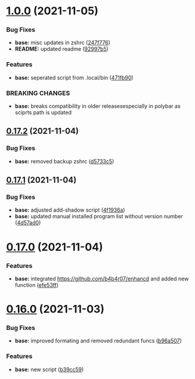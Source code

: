 # [1.0.0](https://github.com/umgbhalla/dotstow/compare/v0.17.2...v1.0.0) (2021-11-05)


### Bug Fixes

* **base:** misc updates in zshrc ([247f776](https://github.com/umgbhalla/dotstow/commit/247f776bdadec82fc1777a92d2713d3bdc70ec39))
* **README:** updated readme ([92997b5](https://github.com/umgbhalla/dotstow/commit/92997b55de2facb8457f59e525ddfd05f984956a))


### Features

* **base:** seperated script from .local/bin ([471fb90](https://github.com/umgbhalla/dotstow/commit/471fb90cd42c4448ed0e76361a05d213e0c5a821))


### BREAKING CHANGES

* **base:** breaks compatibility in older releasesespecially in
polybar as sciprts path is updated



## [0.17.2](https://github.com/umgbhalla/dotstow/compare/v0.17.1...v0.17.2) (2021-11-04)


### Bug Fixes

* **base:** removed backup zshrc ([d5733c5](https://github.com/umgbhalla/dotstow/commit/d5733c5e871be50f584cb306ba4946d3a077a31c))



## [0.17.1](https://github.com/umgbhalla/dotstow/compare/v0.17.0...v0.17.1) (2021-11-04)


### Bug Fixes

* **base:** adjusted add-shadow script ([4f1936a](https://github.com/umgbhalla/dotstow/commit/4f1936a0c596ba5d6dba85e29534e355b7376ce8))
* **base:** updated manual installed program list without version number ([4d57ad0](https://github.com/umgbhalla/dotstow/commit/4d57ad091172b3e63d6ee06cd01eba2d1455c59e))



# [0.17.0](https://github.com/umgbhalla/dotstow/compare/v0.16.0...v0.17.0) (2021-11-04)


### Features

* **base:** integrated https://github.com/b4b4r07/enhancd and added new function ([efe53ff](https://github.com/umgbhalla/dotstow/commit/efe53ff950984c6f094386c14034d6213c7d71f7))



# [0.16.0](https://github.com/umgbhalla/dotstow/compare/v0.15.2...v0.16.0) (2021-11-03)


### Bug Fixes

* **base:** improved formating and removed redundant funcs ([b96a507](https://github.com/umgbhalla/dotstow/commit/b96a507a0c258e0b1d694ebec0bc456dd3356d44))


### Features

* **base:** new script ([b39cc59](https://github.com/umgbhalla/dotstow/commit/b39cc59e2dd20004f712da746e1e0c545112a470))



